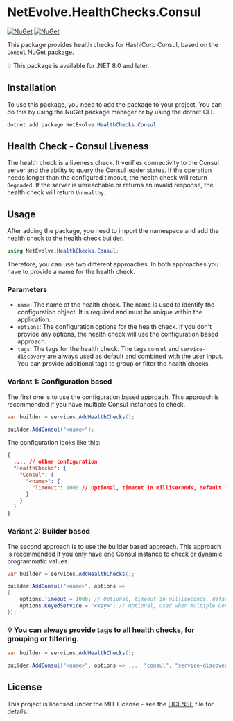 # NetEvolve.HealthChecks.Consul

[![NuGet](https://img.shields.io/nuget/v/NetEvolve.HealthChecks.Consul?logo=nuget)](https://www.nuget.org/packages/NetEvolve.HealthChecks.Consul/)
[![NuGet](https://img.shields.io/nuget/dt/NetEvolve.HealthChecks.Consul?logo=nuget)](https://www.nuget.org/packages/NetEvolve.HealthChecks.Consul/)

This package provides health checks for HashiCorp Consul, based on the `Consul` NuGet package.

:bulb: This package is available for .NET 8.0 and later.

## Installation
To use this package, you need to add the package to your project. You can do this by using the NuGet package manager or by using the dotnet CLI.
```powershell
dotnet add package NetEvolve.HealthChecks.Consul
```

## Health Check - Consul Liveness
The health check is a liveness check. It verifies connectivity to the Consul server and the ability to query the Consul leader status.
If the operation needs longer than the configured timeout, the health check will return `Degraded`.
If the server is unreachable or returns an invalid response, the health check will return `Unhealthy`.

## Usage
After adding the package, you need to import the namespace and add the health check to the health check builder.
```csharp
using NetEvolve.HealthChecks.Consul;
```
Therefore, you can use two different approaches. In both approaches you have to provide a name for the health check.

### Parameters
- `name`: The name of the health check. The name is used to identify the configuration object. It is required and must be unique within the application.
- `options`: The configuration options for the health check. If you don't provide any options, the health check will use the configuration based approach.
- `tags`: The tags for the health check. The tags `consul` and `service-discovery` are always used as default and combined with the user input. You can provide additional tags to group or filter the health checks.

### Variant 1: Configuration based
The first one is to use the configuration based approach. This approach is recommended if you have multiple Consul instances to check.
```csharp
var builder = services.AddHealthChecks();

builder.AddConsul("<name>");
```

The configuration looks like this:
```json
{
  ..., // other configuration
  "HealthChecks": {
    "Consul": {
      "<name>": {
        "Timeout": 1000 // Optional, timeout in milliseconds, default is 100 milliseconds
      }
    }
  }
}
```

### Variant 2: Builder based
The second approach is to use the builder based approach. This approach is recommended if you only have one Consul instance to check or dynamic programmatic values.
```csharp
var builder = services.AddHealthChecks();

builder.AddConsul("<name>", options =>
{
    options.Timeout = 1000; // Optional, timeout in milliseconds, default is 100 milliseconds
    options.KeyedService = "<key>"; // Optional, used when multiple Consul clients are registered
});
```

### :bulb: You can always provide tags to all health checks, for grouping or filtering.

```csharp
var builder = services.AddHealthChecks();

builder.AddConsul("<name>", options => ..., "consul", "service-discovery");
```

## License

This project is licensed under the MIT License - see the [LICENSE](https://raw.githubusercontent.com/dailydevops/healthchecks/refs/heads/main/LICENSE) file for details.
